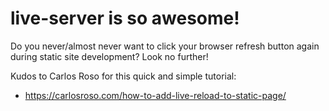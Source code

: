 # live-server is so awesome!

Do you never/almost never want to click your browser refresh button again during static site development? Look no further!

Kudos to Carlos Roso for this quick and simple tutorial:
- https://carlosroso.com/how-to-add-live-reload-to-static-page/